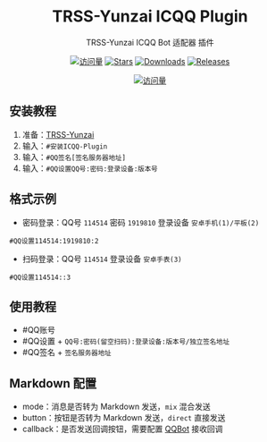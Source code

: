 <div align="center">

# TRSS-Yunzai ICQQ Plugin

TRSS-Yunzai ICQQ Bot 适配器 插件

[![访问量](https://visitor-badge.glitch.me/badge?page_id=TimeRainStarSky.Yunzai-ICQQ-Plugin&right_color=red&left_text=访%20问%20量)](https://github.com/TimeRainStarSky/Yunzai-ICQQ-Plugin)
[![Stars](https://img.shields.io/github/stars/TimeRainStarSky/Yunzai-ICQQ-Plugin?color=yellow&label=收藏)](../../stargazers)
[![Downloads](https://img.shields.io/github/downloads/TimeRainStarSky/Yunzai-ICQQ-Plugin/total?color=blue&label=下载)](../../archive/main.tar.gz)
[![Releases](https://img.shields.io/github/v/release/TimeRainStarSky/Yunzai-ICQQ-Plugin?color=green&label=发行版)](../../releases/latest)

[![访问量](https://profile-counter.glitch.me/TimeRainStarSky-Yunzai-ICQQ-Plugin/count.svg)](https://github.com/TimeRainStarSky/Yunzai-ICQQ-Plugin)

</div>

## 安装教程

1. 准备：[TRSS-Yunzai](../../../Yunzai)
2. 输入：`#安装ICQQ-Plugin`
3. 输入：`#QQ签名[签名服务器地址]`
4. 输入：`#QQ设置QQ号:密码:登录设备:版本号`

## 格式示例

- 密码登录：QQ号 `114514` 密码 `1919810` 登录设备 `安卓手机(1)/平板(2)`

```
#QQ设置114514:1919810:2
```

- 扫码登录：QQ号 `114514` 登录设备 `安卓手表(3)`

```
#QQ设置114514::3
```

## 使用教程

- #QQ账号
- #QQ设置 + `QQ号:密码(留空扫码):登录设备:版本号/独立签名地址`
- #QQ签名 + `签名服务器地址`

## Markdown 配置

- mode：消息是否转为 Markdown 发送，`mix` 混合发送
- button：按钮是否转为 Markdown 发送，`direct` 直接发送
- callback：是否发送回调按钮，需要配置 [QQBot](../../../Yunzai-QQBot-Plugin) 接收回调